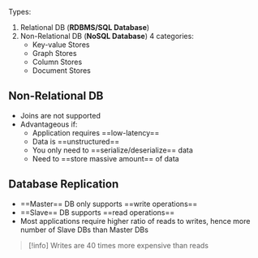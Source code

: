 Types:
1. Relational DB (**RDBMS/SQL Database**)
2. Non-Relational DB (**NoSQL Database**)
   4 categories:
   - Key-value Stores
   - Graph Stores
   - Column Stores
   - Document Stores

## Non-Relational DB
- Joins are not supported
- Advantageous if:
	- Application requires ==low-latency==
	- Data is ==unstructured==
	- You only need to ==serialize/deserialize== data
	- Need to ==store massive amount== of data


## Database Replication
- ==Master== DB only supports ==write operations==
- ==Slave== DB supports ==read operations==
- Most applications require higher ratio of reads to writes, hence more number of Slave DBs than Master DBs

> [!info] Writes are 40 times more expensive than reads


